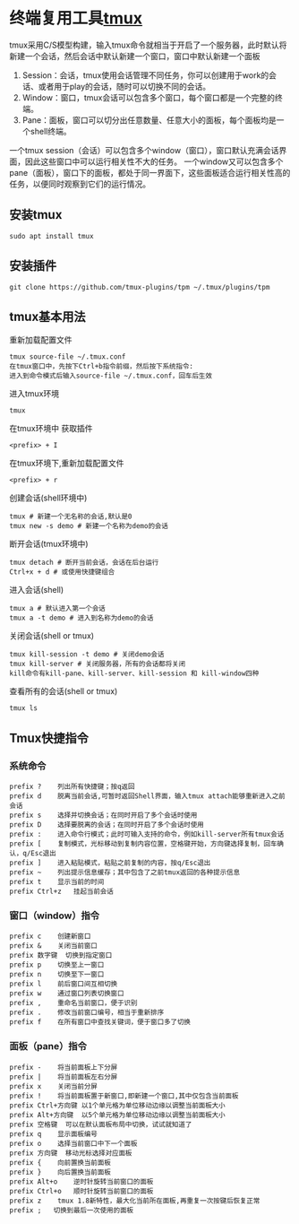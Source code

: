
# 终端复用工具[tmux](https://github.com/tmux/tmux)
tmux采用C/S模型构建，输入tmux命令就相当于开启了一个服务器，此时默认将新建一个会话，然后会话中默认新建一个窗口，窗口中默认新建一个面板

1. Session：会话，tmux使用会话管理不同任务，你可以创建用于work的会话、或者用于play的会话，随时可以切换不同的会话。
2. Window：窗口，tmux会话可以包含多个窗口，每个窗口都是一个完整的终端。
3. Pane：面板，窗口可以切分出任意数量、任意大小的面板，每个面板均是一个shell终端。

一个tmux session（会话）可以包含多个window（窗口），窗口默认充满会话界面，因此这些窗口中可以运行相关性不大的任务。
一个window又可以包含多个pane（面板），窗口下的面板，都处于同一界面下，这些面板适合运行相关性高的任务，以便同时观察到它们的运行情况。


## 安装tmux
    sudo apt install tmux 

## 安装插件
    git clone https://github.com/tmux-plugins/tpm ~/.tmux/plugins/tpm

## tmux基本用法
重新加载配置文件

    tmux source-file ~/.tmux.conf
    在tmux窗口中，先按下Ctrl+b指令前缀，然后按下系统指令:
    进入到命令模式后输入source-file ~/.tmux.conf，回车后生效
进入tmux环境

    tmux 
在tmux环境中 获取插件

    <prefix> + I
在tmux环境下,重新加载配置文件

    <prefix> + r
创建会话(shell环境中)

    tmux # 新建一个无名称的会话,默认是0
    tmux new -s demo # 新建一个名称为demo的会话
断开会话(tmux环境中)

    tmux detach # 断开当前会话，会话在后台运行
    Ctrl+x + d # 或使用快捷键组合
进入会话(shell)

    tmux a # 默认进入第一个会话
    tmux a -t demo # 进入到名称为demo的会话
关闭会话(shell or tmux)

    tmux kill-session -t demo # 关闭demo会话
    tmux kill-server # 关闭服务器，所有的会话都将关闭
    kill命令有kill-pane、kill-server、kill-session 和 kill-window四种
查看所有的会话(shell or tmux)

    tmux ls

## Tmux快捷指令

### 系统命令

    prefix ?	列出所有快捷键；按q返回
    prefix d	脱离当前会话,可暂时返回Shell界面，输入tmux attach能够重新进入之前会话
    prefix s	选择并切换会话；在同时开启了多个会话时使用
    prefix D	选择要脱离的会话；在同时开启了多个会话时使用
    prefix :	进入命令行模式；此时可输入支持的命令，例如kill-server所有tmux会话
    prefix [	复制模式，光标移动到复制内容位置，空格键开始，方向键选择复制，回车确认，q/Esc退出
    prefix ]	进入粘贴模式，粘贴之前复制的内容，按q/Esc退出
    prefix ~	列出提示信息缓存；其中包含了之前tmux返回的各种提示信息
    prefix t	显示当前的时间
    prefix Ctrl+z	挂起当前会话

### 窗口（window）指令

    prefix c	创建新窗口
    prefix &	关闭当前窗口
    prefix 数字键	切换到指定窗口
    prefix p	切换至上一窗口
    prefix n	切换至下一窗口
    prefix l	前后窗口间互相切换
    prefix w	通过窗口列表切换窗口
    prefix ,	重命名当前窗口，便于识别
    prefix .	修改当前窗口编号，相当于重新排序
    prefix f	在所有窗口中查找关键词，便于窗口多了切换

### 面板（pane）指令

    prefix -	将当前面板上下分屏
    prefix |	将当前面板左右分屏
    prefix x	关闭当前分屏
    prefix !	将当前面板置于新窗口,即新建一个窗口,其中仅包含当前面板
    prefix Ctrl+方向键	以1个单元格为单位移动边缘以调整当前面板大小
    prefix Alt+方向键	以5个单元格为单位移动边缘以调整当前面板大小
    prefix 空格键	可以在默认面板布局中切换，试试就知道了
    prefix q	显示面板编号
    prefix o	选择当前窗口中下一个面板
    prefix 方向键	移动光标选择对应面板
    prefix {	向前置换当前面板
    prefix }	向后置换当前面板
    prefix Alt+o	逆时针旋转当前窗口的面板
    prefix Ctrl+o	顺时针旋转当前窗口的面板
    prefix z	tmux 1.8新特性，最大化当前所在面板,再重复一次按键后恢复正常
    prefix ;   切换到最后一次使用的面板   
